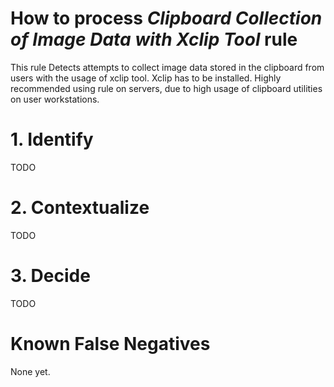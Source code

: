 # How to process *Clipboard Collection of Image Data with Xclip Tool* rule
This rule Detects attempts to collect image data stored in the clipboard from users with the usage of xclip tool. Xclip has to be installed. Highly recommended using rule on servers, due to high usage of clipboard utilities on user workstations.

# 1. Identify
TODO

# 2. Contextualize
TODO

# 3. Decide
TODO

# Known False Negatives
None yet.

